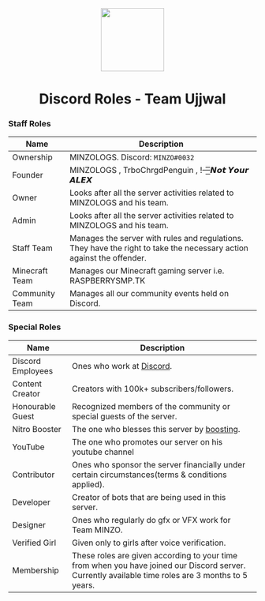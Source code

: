 <div align="center">
    <img src="https://im5.ezgif.com/tmp/ezgif-5-a71ae76bbf.gif" width="128px" style="max-width:100%;">
    <h1>Discord Roles - Team Ujjwal</h1>
</div>

<h3>Staff Roles</h3>

| Name           | Description                                                                                                           |
|----------------|-----------------------------------------------------------------------------------------------------------------------|
| Ownership      | MINZOLOGS.  Discord: `MINZO#0032`                                                                                     |
| Founder        | MINZOLOGS , TrboChrgdPenguin , !—͟͞𝙉𝙤𝙩 𝙔𝙤𝙪𝙧 𝘼𝙇𝙀𝙓                                                                       |          
| Owner          | Looks after all the server activities related to MINZOLOGS and his team.                                              |
| Admin          | Looks after all the server activities related to MINZOLOGS and his team.                                              |
| Staff Team     | Manages the server with rules and regulations. They have the right to take the necessary action against the offender. |
| Minecraft Team | Manages our Minecraft gaming server i.e. RASPBERRYSMP.TK                                                              |
| Community Team | Manages all our community events held on Discord.                                                                     |

<h3>Special Roles</h3>

| Name              | Description                                                                                                                                                                                                     |
|-------------------|-----------------------------------------------------------------------------------------------------------------------------------------------------------------------------------------------------------------|
| Discord Employees | Ones who work at [Discord](https://discord.com).                                                                                                                                                                |
| Content Creator   | Creators with 100k+ subscribers/followers.                                                                                                                                                                      |
| Honourable Guest  | Recognized members of the community or special guests of the server.                                                                                                                                             |
| Nitro Booster     | The one who blesses this server by [boosting](https://support.discord.com/hc/en-us/articles/360028038352-Server-Boosting-).                                                                                     |
| YouTube    | The one who promotes our server on his youtube channel|
| Contributor       | Ones who sponsor the server financially under certain circumstances(terms & conditions applied).                                                                                                                |
| Developer         | Creator of bots that are being used in this server.                                                                                                                                                            |
| Designer          | Ones who regularly do gfx or VFX work for Team MINZO.                                                                                                                                                             |
| Verified Girl            | Given only to girls after voice verification.                                                                                                                                     |
| Membership            | These roles are given according to your time from when you have joined our Discord server. Currently available time roles are 3 months to 5 years.                                                                                                                                     |
